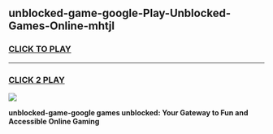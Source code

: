
## unblocked-game-google-Play-Unblocked-Games-Online-mhtjl
<h3>
<a href="https://premium76.site?title=unblocked-game-google&ref=25A">CLICK TO PLAY</a></h3>
<hr>

<h3>
<a href="https://premium76.site?title=unblocked-game-google&ref=25A">CLICK 2 PLAY</a>
  
</h3>

<a href="https://premium76.site?title=unblocked-game-google&ref=25A"><img src="https://clearcache.store/games.png"></a>


**unblocked-game-google games unblocked: Your Gateway to Fun and Accessible Online Gaming**
